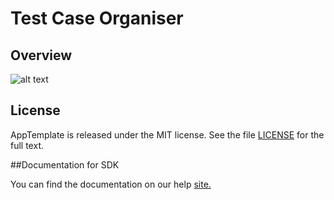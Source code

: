 Test Case Organiser
========================

## Overview
![alt text](https://github.com/nikantonelli/TestCaseOrganiser/blob/master/Doc/Untitled.png)

## License

AppTemplate is released under the MIT license.  See the file [LICENSE](./LICENSE) for the full text.

##Documentation for SDK

You can find the documentation on our help [site.](https://help.rallydev.com/apps/2.0rc3/doc/)
